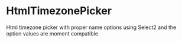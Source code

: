 # HtmlTimezonePicker
Html timezone picker with proper name options using Select2 and the option values are moment compatible
